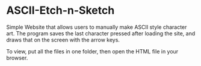 # ASCII-Etch-n-Sketch
Simple Website that allows users to manually make ASCII style character art. The program saves the last character pressed after loading the site, and draws that on the screen with the arrow keys.

To view, put all the files in one folder, then open the HTML file in your browser.
